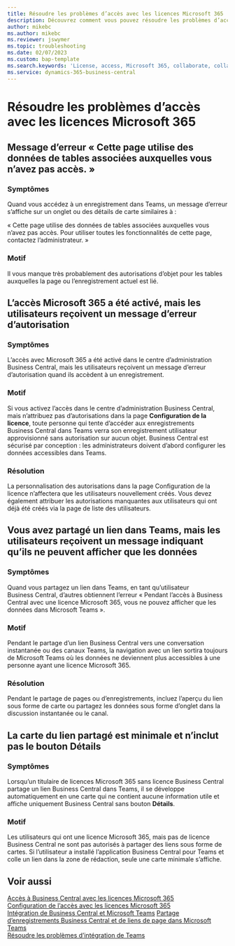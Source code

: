 ```yaml
---
title: Résoudre les problèmes d’accès avec les licences Microsoft 365
description: Découvrez comment vous pouvez résoudre les problèmes d’accès à Business Central avec seulement une licence Microsoft 365.
author: mikebc
ms.author: mikebc
ms.reviewer: jswymer
ms.topic: troubleshooting
ms.date: 02/07/2023
ms.custom: bap-template
ms.search.keywords: 'License, access, Microsoft 365, collaborate, collaboration, Teams, Microsoft Teams'
ms.service: dynamics-365-business-central
---
```


# Résoudre les problèmes d’accès avec les licences Microsoft 365

## Message d’erreur « Cette page utilise des données de tables associées auxquelles vous n’avez pas accès. »

### Symptômes

Quand vous accédez à un enregistrement dans Teams, un message d’erreur s’affiche sur un onglet ou des détails de carte similaires à :

« Cette page utilise des données de tables associées auxquelles vous n’avez pas accès. Pour utiliser toutes les fonctionnalités de cette page, contactez l’administrateur. »

### Motif

Il vous manque très probablement des autorisations d’objet pour les tables auxquelles la page ou l’enregistrement actuel est lié.

## L’accès Microsoft 365 a été activé, mais les utilisateurs reçoivent un message d’erreur d’autorisation

### Symptômes

L’accès avec Microsoft 365 a été activé dans le centre d’administration Business Central, mais les utilisateurs reçoivent un message d’erreur d’autorisation quand ils accèdent à un enregistrement.

### Motif

Si vous activez l’accès dans le centre d’administration Business Central, mais n’attribuez pas d’autorisations dans la page **Configuration de la licence**, toute personne qui tente d’accéder aux enregistrements Business Central dans Teams verra son enregistrement utilisateur approvisionné sans autorisation sur aucun objet. Business Central est sécurisé par conception : les administrateurs doivent d’abord configurer les données accessibles dans Teams. 

### Résolution

La personnalisation des autorisations dans la page Configuration de la licence n’affectera que les utilisateurs nouvellement créés. Vous devez également attribuer les autorisations manquantes aux utilisateurs qui ont déjà été créés via la page de liste des utilisateurs. 

## Vous avez partagé un lien dans Teams, mais les utilisateurs reçoivent un message indiquant qu’ils ne peuvent afficher que les données

### Symptômes

Quand vous partagez un lien dans Teams, en tant qu’utilisateur Business Central, d’autres obtiennent l’erreur « Pendant l’accès à Business Central avec une licence Microsoft 365, vous ne pouvez afficher que les données dans Microsoft Teams ».

### Motif

Pendant le partage d’un lien Business Central vers une conversation instantanée ou des canaux Teams, la navigation avec un lien sortira toujours de Microsoft Teams où les données ne deviennent plus accessibles à une personne ayant une licence Microsoft 365.

### Résolution

Pendant le partage de pages ou d’enregistrements, incluez l’aperçu du lien sous forme de carte ou partagez les données sous forme d’onglet dans la discussion instantanée ou le canal.

## La carte du lien partagé est minimale et n’inclut pas le bouton Détails

### Symptômes 

Lorsqu’un titulaire de licences Microsoft 365 sans licence Business Central partage un lien Business Central dans Teams, il se développe automatiquement en une carte qui ne contient aucune information utile et affiche uniquement Business Central sans bouton **Détails**.

### Motif

Les utilisateurs qui ont une licence Microsoft 365, mais pas de licence Business Central ne sont pas autorisés à partager des liens sous forme de cartes. Si l’utilisateur a installé l’application Business Central pour Teams et colle un lien dans la zone de rédaction, seule une carte minimale s’affiche. 

## Voir aussi

[Accès à Business Central avec les licences Microsoft 365](admin-access-with-m365-license.md#minimum-requirements)  
[Configuration de l’accès avec les licences Microsoft 365](admin-access-with-m365-license-setup.md)  
[Intégration de Business Central et Microsoft Teams](across-teams-overview.md)
[Partage d’enregistrements Business Central et de liens de page dans Microsoft Teams](across-working-with-teams.md)  
[Résoudre les problèmes d’intégration de Teams](admin-teams-troubleshooting.md)  